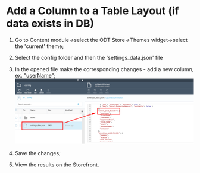 
# Add a Column to a Table Layout (if data exists in DB)

1. Go to Content module->select the ODT Store->Themes widget->select the 'current' theme;

1. Select the config folder and then the 'settings_data.json' file

1. In the opened file make the corresponding changes - add a new column, ex. "userName";
![Add Column to layout](media/screen-add-new-column.png)
1. Save the changes;

1. View the results on the Storefront.
